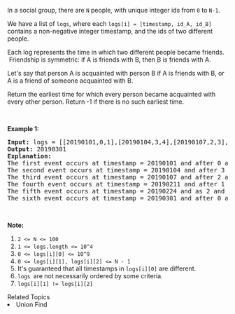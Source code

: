 <p>In a social group, there are <code>N</code> people, with unique integer ids from <code>0</code> to <code>N-1</code>.</p>

<p>We have a list of <code>logs</code>, where each <code>logs[i] = [timestamp, id_A, id_B]</code> contains a non-negative&nbsp;integer timestamp, and the ids of two different people.</p>

<p>Each log represents the time in which two different people became friends. &nbsp;Friendship is symmetric: if A is friends with B, then B is friends with A.</p>

<p>Let&#39;s say that person A is acquainted with person B if A is friends with B, or A is a friend of someone acquainted with B.</p>

<p>Return the earliest time for which every person became acquainted with every other person. Return -1 if there is no&nbsp;such&nbsp;earliest time.</p>

<p>&nbsp;</p>

<p><strong>Example 1:</strong></p>

<pre>
<strong>Input: </strong>logs = <span id="example-input-1-1">[[20190101,0,1],[20190104,3,4],[20190107,2,3],[20190211,1,5],[20190224,2,4],[20190301,0,3],[20190312,1,2],[20190322,4,5]]</span>, N = <span id="example-input-1-2">6</span>
<strong>Output: </strong><span id="example-output-1">20190301</span>
<strong>Explanation: </strong>
The first event occurs at timestamp = 20190101 and after 0 and 1 become friends we have the following friendship groups [0,1], [2], [3], [4], [5].
The second event occurs at timestamp = 20190104 and after 3 and 4 become friends we have the following friendship groups [0,1], [2], [3,4], [5].
The third event occurs at timestamp = 20190107 and after 2 and 3 become friends we have the following friendship groups [0,1], [2,3,4], [5].
The fourth event occurs at timestamp = 20190211 and after 1 and 5 become friends we have the following friendship groups [0,1,5], [2,3,4].
The fifth event occurs at timestamp = 20190224 and as 2 and 4 are already friend anything happens.
The sixth event occurs at timestamp = 20190301 and after 0 and 3 become friends we have that all become friends.
</pre>

<p>&nbsp;</p>

<p><strong>Note:</strong></p>

<ol>
	<li><code>2 &lt;= N &lt;= 100</code></li>
	<li><code>1 &lt;= logs.length &lt;= 10^4</code></li>
	<li><code>0 &lt;= logs[i][0] &lt;= 10^9</code></li>
	<li><code>0 &lt;= logs[i][1], logs[i][2] &lt;= N - 1</code></li>
	<li>It&#39;s guaranteed that all timestamps in <code>logs[i][0]</code> are different.</li>
	<li><code>logs </code>are not necessarily ordered by some criteria.</li>
	<li><code>logs[i][1] != logs[i][2]</code></li>
</ol>
<div><div>Related Topics</div><div><li>Union Find</li></div></div>